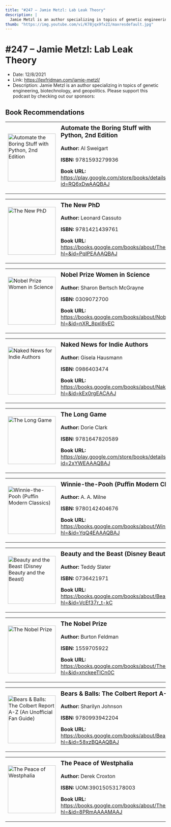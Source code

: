 ```yaml
---
title: "#247 – Jamie Metzl: Lab Leak Theory"
description: |
  Jamie Metzl is an author specializing in topics of genetic engineering, biotechnology, and geopolitics. Please support this podcast by checking out our sponsors:"
thumb: "https://img.youtube.com/vi/K78jqx9fx2I/maxresdefault.jpg"
---
```


# #247 – Jamie Metzl: Lab Leak Theory

  - Date: 12/8/2021
  - Link: https://lexfridman.com/jamie-metzl/
  - Description: Jamie Metzl is an author specializing in topics of genetic engineering, biotechnology, and geopolitics. Please support this podcast by checking out our sponsors:

## Book Recommendations

<table style="border: none;"><tr style="border: none;"><td style="border: none;"><img src="https://books.google.com/books/content?id=RQ6xDwAAQBAJ&printsec=frontcover&img=1&zoom=1&edge=curl&source=gbs_api" alt="Automate the Boring Stuff with Python, 2nd Edition" width="150" style="vertical-align: top;"></td><td style="border: none; vertical-align: top;"><h3 style='margin-top: 5'>Automate the Boring Stuff with Python, 2nd Edition</h3><p><strong>Author:</strong> Al Sweigart</p><p><strong>ISBN:</strong> 9781593279936</p><p><strong>Book URL:</strong> <a href="https://play.google.com/store/books/details?id=RQ6xDwAAQBAJ">https://play.google.com/store/books/details?id=RQ6xDwAAQBAJ</a></p></td></tr></table>
<table style="border: none;"><tr style="border: none;"><td style="border: none;"><img src="https://books.google.com/books/content?id=PqIPEAAAQBAJ&printsec=frontcover&img=1&zoom=1&edge=curl&source=gbs_api" alt="The New PhD" width="150" style="vertical-align: top;"></td><td style="border: none; vertical-align: top;"><h3 style='margin-top: 5'>The New PhD</h3><p><strong>Author:</strong> Leonard Cassuto</p><p><strong>ISBN:</strong> 9781421439761</p><p><strong>Book URL:</strong> <a href="https://books.google.com/books/about/The_New_PhD.html?hl=&id=PqIPEAAAQBAJ">https://books.google.com/books/about/The_New_PhD.html?hl=&id=PqIPEAAAQBAJ</a></p></td></tr></table>
<table style="border: none;"><tr style="border: none;"><td style="border: none;"><img src="https://books.google.com/books/content?id=nXR_8pxl8vEC&printsec=frontcover&img=1&zoom=1&source=gbs_api" alt="Nobel Prize Women in Science" width="150" style="vertical-align: top;"></td><td style="border: none; vertical-align: top;"><h3 style='margin-top: 5'>Nobel Prize Women in Science</h3><p><strong>Author:</strong> Sharon Bertsch McGrayne</p><p><strong>ISBN:</strong> 0309072700</p><p><strong>Book URL:</strong> <a href="https://books.google.com/books/about/Nobel_Prize_Women_in_Science.html?hl=&id=nXR_8pxl8vEC">https://books.google.com/books/about/Nobel_Prize_Women_in_Science.html?hl=&id=nXR_8pxl8vEC</a></p></td></tr></table>
<table style="border: none;"><tr style="border: none;"><td style="border: none;"><img src="https://books.google.com/books/content?id=kEx0rgEACAAJ&printsec=frontcover&img=1&zoom=1&source=gbs_api" alt="Naked News for Indie Authors" width="150" style="vertical-align: top;"></td><td style="border: none; vertical-align: top;"><h3 style='margin-top: 5'>Naked News for Indie Authors</h3><p><strong>Author:</strong> Gisela Hausmann</p><p><strong>ISBN:</strong> 0986403474</p><p><strong>Book URL:</strong> <a href="https://books.google.com/books/about/Naked_News_for_Indie_Authors.html?hl=&id=kEx0rgEACAAJ">https://books.google.com/books/about/Naked_News_for_Indie_Authors.html?hl=&id=kEx0rgEACAAJ</a></p></td></tr></table>
<table style="border: none;"><tr style="border: none;"><td style="border: none;"><img src="https://books.google.com/books/content?id=2xYWEAAAQBAJ&printsec=frontcover&img=1&zoom=1&edge=curl&source=gbs_api" alt="The Long Game" width="150" style="vertical-align: top;"></td><td style="border: none; vertical-align: top;"><h3 style='margin-top: 5'>The Long Game</h3><p><strong>Author:</strong> Dorie Clark</p><p><strong>ISBN:</strong> 9781647820589</p><p><strong>Book URL:</strong> <a href="https://play.google.com/store/books/details?id=2xYWEAAAQBAJ">https://play.google.com/store/books/details?id=2xYWEAAAQBAJ</a></p></td></tr></table>
<table style="border: none;"><tr style="border: none;"><td style="border: none;"><img src="https://books.google.com/books/content?id=YqQ4EAAAQBAJ&printsec=frontcover&img=1&zoom=1&edge=curl&source=gbs_api" alt="Winnie-the-Pooh (Puffin Modern Classics)" width="150" style="vertical-align: top;"></td><td style="border: none; vertical-align: top;"><h3 style='margin-top: 5'>Winnie-the-Pooh (Puffin Modern Classics)</h3><p><strong>Author:</strong> A. A. Milne</p><p><strong>ISBN:</strong> 9780142404676</p><p><strong>Book URL:</strong> <a href="https://books.google.com/books/about/Winnie_the_Pooh_Puffin_Modern_Classics.html?hl=&id=YqQ4EAAAQBAJ">https://books.google.com/books/about/Winnie_the_Pooh_Puffin_Modern_Classics.html?hl=&id=YqQ4EAAAQBAJ</a></p></td></tr></table>
<table style="border: none;"><tr style="border: none;"><td style="border: none;"><img src="https://books.google.com/books/content?id=VcEf37r_t-kC&printsec=frontcover&img=1&zoom=1&source=gbs_api" alt="Beauty and the Beast (Disney Beauty and the Beast)" width="150" style="vertical-align: top;"></td><td style="border: none; vertical-align: top;"><h3 style='margin-top: 5'>Beauty and the Beast (Disney Beauty and the Beast)</h3><p><strong>Author:</strong> Teddy Slater</p><p><strong>ISBN:</strong> 0736421971</p><p><strong>Book URL:</strong> <a href="https://books.google.com/books/about/Beauty_and_the_Beast_Disney_Beauty_and_t.html?hl=&id=VcEf37r_t-kC">https://books.google.com/books/about/Beauty_and_the_Beast_Disney_Beauty_and_t.html?hl=&id=VcEf37r_t-kC</a></p></td></tr></table>
<table style="border: none;"><tr style="border: none;"><td style="border: none;"><img src="https://books.google.com/books/content?id=xnckeeTICn0C&printsec=frontcover&img=1&zoom=1&edge=curl&source=gbs_api" alt="The Nobel Prize" width="150" style="vertical-align: top;"></td><td style="border: none; vertical-align: top;"><h3 style='margin-top: 5'>The Nobel Prize</h3><p><strong>Author:</strong> Burton Feldman</p><p><strong>ISBN:</strong> 1559705922</p><p><strong>Book URL:</strong> <a href="https://books.google.com/books/about/The_Nobel_Prize.html?hl=&id=xnckeeTICn0C">https://books.google.com/books/about/The_Nobel_Prize.html?hl=&id=xnckeeTICn0C</a></p></td></tr></table>
<table style="border: none;"><tr style="border: none;"><td style="border: none;"><img src="https://books.google.com/books/content?id=58xzBQAAQBAJ&printsec=frontcover&img=1&zoom=1&edge=curl&source=gbs_api" alt="Bears & Balls: The Colbert Report A-Z (An Unofficial Fan Guide)" width="150" style="vertical-align: top;"></td><td style="border: none; vertical-align: top;"><h3 style='margin-top: 5'>Bears & Balls: The Colbert Report A-Z (An Unofficial Fan Guide)</h3><p><strong>Author:</strong> Sharilyn Johnson</p><p><strong>ISBN:</strong> 9780993942204</p><p><strong>Book URL:</strong> <a href="https://books.google.com/books/about/Bears_Balls_The_Colbert_Report_A_Z_An_Un.html?hl=&id=58xzBQAAQBAJ">https://books.google.com/books/about/Bears_Balls_The_Colbert_Report_A_Z_An_Un.html?hl=&id=58xzBQAAQBAJ</a></p></td></tr></table>
<table style="border: none;"><tr style="border: none;"><td style="border: none;"><img src="https://books.google.com/books/content?id=8PRmAAAAMAAJ&printsec=frontcover&img=1&zoom=1&source=gbs_api" alt="The Peace of Westphalia" width="150" style="vertical-align: top;"></td><td style="border: none; vertical-align: top;"><h3 style='margin-top: 5'>The Peace of Westphalia</h3><p><strong>Author:</strong> Derek Croxton</p><p><strong>ISBN:</strong> UOM:39015053178003</p><p><strong>Book URL:</strong> <a href="https://books.google.com/books/about/The_Peace_of_Westphalia.html?hl=&id=8PRmAAAAMAAJ">https://books.google.com/books/about/The_Peace_of_Westphalia.html?hl=&id=8PRmAAAAMAAJ</a></p></td></tr></table>
